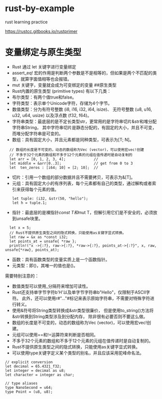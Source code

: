 # rust-by-example
rust learning practice

https://rustcc.gitbooks.io/rustprimer

# 变量绑定与原生类型

* Rust 通过 let 关键字进行变量绑定
* assert_eq! 宏的作用是判断两个参数是不是相等的，但如果是两个不匹配的类型，就算字面值相等也会报错。
* mut 关键字，变量就会成为可变绑定的变量
##原生类型
* Rust内置的原生类型 (primitive types) 有以下几类：
* 布尔类型：有两个值true和false。
* 字符类型：表示单个Unicode字符，存储为4个字节。
* 数值类型：分为有符号整数 (i8, i16, i32, i64, isize)、 无符号整数 (u8, u16, u32, u64, usize) 以及浮点数 (f32, f64)。
* 字符串类型：最底层的是不定长类型str，更常用的是字符串切片&str和堆分配字符串String， 其中字符串切片是静态分配的，有固定的大小，并且不可变，而堆分配字符串是可变的。
* 数组：具有固定大小，并且元素都是同种类型，可表示为[T; N]。
```
  // 数组的长度是不可变的，动态的数组称为Vec (vector)，可以使用宏vec!创建
  // 不多于32个元素的数组和不多于12个元素的元组在值传递时是自动复制的
  let arr = [0, 1, 2, 3, 4];             // 
  let middle = &arr[0..3];               // get from 0 to 3 
  let  ten_zeros : [i64; 10] = [2; 10];  // 
```
* 切片：引用一个数组的部分数据并且不需要拷贝，可表示为&[T]。
* 元组：具有固定大小的有序列表，每个元素都有自己的类型，通过解构或者索引来获得每个元素的值。
  ```
  let tuple: (i32, &str(50, "hello");
  let h = tuple.1;
  ```
* 指针：最底层的是裸指针*const T和*mut T，但解引用它们是不安全的，必须放到unsafe块里。
```
  let x = 5;
  // Rust不提供原生类型之间的隐式转换，只能使用as关键字显式转换。
  let raw = &x as *const i32;
  let points_at = unsafe{ *raw };
  println!("x ->{:?}, raw->{:?}, *raw->{:?}, points_at->{:?}", x, raw, unsafe{*raw}, points_at);
```
* 函数：具有函数类型的变量实质上是一个函数指针。
* 元类型：即()，其唯一的值也是()。

需要特别注意的：
* 数值类型可以使用_分隔符来增加可读性。
* Rust还支持单字节字符b'H'以及单字节字符串b"Hello"，仅限制于ASCII字符。 此外，还可以使用r#"..."#标记来表示原始字符串，不需要对特殊字符进行转义。
* 使用&符号将String类型转换成&str类型很廉价， 但是使用to_string()方法将&str转换到String类型涉及到分配内存， 除非很有必要否则不要这么做。
* 数组的长度是不可变的，动态的数组称为Vec (vector)，可以使用宏vec!创建。
* 元组可以使用==和!=运算符来判断是否相同。
* 不多于32个元素的数组和不多于12个元素的元组在值传递时是自动复制的。
* Rust不提供原生类型之间的隐式转换，只能使用as关键字显式转换。
* 可以使用type关键字定义某个类型的别名，并且应该采用驼峰命名法。
```
// explicit conversion
let decimal = 65.4321_f32;
let integer = decimal as u8;
let character = integer as char;

// type aliases
type NanoSecond = u64;
type Point = (u8, u8);
```
